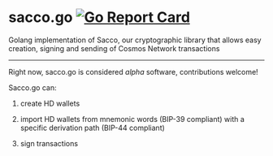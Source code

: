 # sacco.go [![Go Report Card](https://goreportcard.com/badge/github.com/commercionetwork/sacco.go)](https://goreportcard.com/report/github.com/commercionetwork/sacco.go)

Golang implementation of Sacco, our cryptographic library that allows easy creation, signing and sending of Cosmos Network transactions

---

Right now, sacco.go is considered _alpha_ software, contributions welcome!

Sacco.go can:

  1. create HD wallets
  
  2. import HD wallets from mnemonic words (BIP-39 compliant) with a specific derivation path (BIP-44 compliant)

  3. sign transactions
